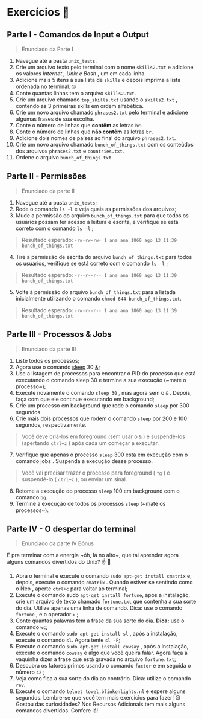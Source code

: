 # Exercícios :muscle:
## Parte I - Comandos de Input e Output
>Enunciado da Parte I

1. Navegue até a pasta `unix_tests`.
2. Crie um arquivo texto pelo terminal com o nome `skills2.txt` e adicione os valores *Internet , Unix e Bash* , um em cada linha.
3. Adicione mais 5 itens à sua lista de `skills` e depois imprima a lista ordenada no terminal. 🤓
4. Conte quantas linhas tem o arquivo `skills2.txt`.
5. Crie um arquivo chamado `top_skills.txt` usando o `skills2.txt` , contendo as 3 primeiras skills em ordem alfabética.
6. Crie um novo arquivo chamado `phrases2.txt` pelo terminal e adicione algumas frases de sua escolha.
7. Conte o número de linhas que **contêm** as letras `br`.
8. Conte o número de linhas que **não contêm** as letras `br`.
9. Adicione dois nomes de países ao final do arquivo `phrases2.txt`.
10. Crie um novo arquivo chamado `bunch_of_things.txt` com os conteúdos dos arquivos `phrases2.txt` e `countries.txt`.
11. Ordene o arquivo `bunch_of_things.txt`.  

## Parte II - Permissões
>Enunciado da parte II

1. Navegue até a pasta `unix_tests`;
2. Rode o comando `ls -l` e veja quais as permissões dos arquivos;
3. Mude a permissão do arquivo `bunch_of_things.txt` para que todos os usuários possam ter acesso à leitura e escrita, e verifique se está correto com o comando `ls -l` ;
>Resultado esperado: `-rw-rw-rw- 1 ana ana 1860 ago 13 11:39 bunch_of_things.txt`
4. Tire a permissão de escrita do arquivo `bunch_of_things.txt` para todos os usuários, verifique se está correto com o comando `ls -l` ;
> Resultado esperado: `-r--r--r-- 1 ana ana 1860 ago 13 11:39 bunch_of_things.txt`
5. Volte à permissão do arquivo `bunch_of_things.txt` para a listada inicialmente utilizando o comando `chmod 644 bunch_of_things.txt`.
>Resultado esperado: `-rw-r--r-- 1 ana ana 1860 ago 13 11:39 bunch_of_things.txt`

## Parte III - Processos & Jobs
>Enunciado da parte III

1. Liste todos os processos;
2. Agora use o comando [sleep](https://linux.die.net/man/3/sleep) 30 [&](https://linuxhandbook.com/run-process-background/);
3. Use a listagem de processos para encontrar o PID do processo que está executando o comando sleep 30 e termine a sua execução (~mate o processo~);
4. Execute novamente o comando `sleep 30` , mas agora sem o `&` . Depois, faça com que ele continue executando em background;
5. Crie um processo em background que rode o comando `sleep` por 300 segundos.
6. Crie mais dois processos que rodem o comando `sleep` por 200 e 100 segundos, respectivamente.
>Você deve criá-los em foreground (sem usar o `&` ) e suspendê-los (apertando `ctrl+z` ) após cada um começar a executar.
7. Verifique que apenas o processo `sleep` 300 está em execução com o comando jobs . Suspenda a execução desse processo.
>Você vai precisar trazer o processo para foreground ( `fg` ) e suspendê-lo ( `ctrl+z` ), ou enviar um sinal.
8. Retome a execução do processo `sleep` 100 em background com o comando `bg`.
9. Termine a execução de todos os processos `sleep` (~mate os processos~).

## Parte IV - O despertar do terminal
>Enunciado da parte IV Bônus

E pra terminar com a energia ~óh, lá no alto~, que tal aprender agora alguns comandos divertidos do Unix? ☝ 🎊
1. Abra o terminal e execute o comando `sudo apt-get install cmatrix` e, depois, execute o comando `cmatrix` . Quando estiver se sentindo como o Neo , aperte `ctrl+c` para voltar ao terminal;
2. Execute o comando sudo `apt-get install fortune`, após a instalação, crie um arquivo de texto chamado `fortune.txt` que contenha a sua sorte do dia. Utilize apenas uma linha de comando. Dica: use o comando `fortune` , e o operador `>` ;
3. Conte quantas palavras tem a frase da sua sorte do dia. **Dica:** use o comando `wc`;
4. Execute o comando `sudo apt-get install sl` , após a instalação, execute o comando `sl`. Agora tente `sl -F`;
5. Execute o comando `sudo apt-get install cowsay` , após a instalação, execute o comando `cowsay` e algo que você queira falar. Agora faça a vaquinha dizer a frase que está gravada no arquivo `fortune.txt`;
6. Descubra os fatores primos usando o comando `factor` e em seguida o número `42` ;
7. Veja como fica a sua sorte do dia ao contrário. Dica: utilize o comando `rev`.
8. Execute o comando `telnet towel.blinkenlights.nl` e espere alguns segundos. Lembre-se que você tem mais exercícios para fazer! 😅
Gostou das curiosidades? Nos Recursos Adicionais tem mais alguns comandos divertidos. Confere lá!